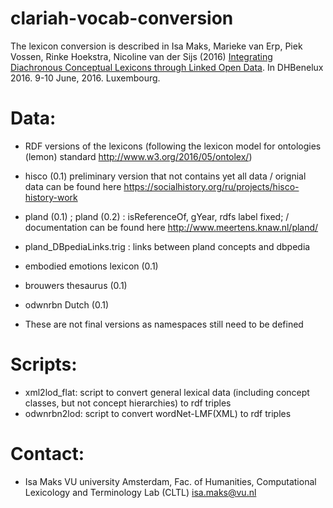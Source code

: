 # clariah-vocab-conversion


The lexicon conversion is described in Isa Maks, Marieke van Erp, Piek Vossen, Rinke Hoekstra, Nicoline van der Sijs (2016) [Integrating Diachronous Conceptual Lexicons through Linked Open Data](http://2016.dhbenelux.org/wp-content/uploads/sites/4/2016/05/79_Maks-etal_FinalAbstract_DHBenelux2016_demo.pdf). In DHBenelux 2016. 9-10 June, 2016. Luxembourg. 

# Data: 
* RDF versions of the lexicons (following the lexicon model for ontologies (lemon) standard http://www.w3.org/2016/05/ontolex/)
* hisco (0.1) preliminary version that not contains yet all data / orignial data can be found here https://socialhistory.org/ru/projects/hisco-history-work
* pland (0.1) ; pland (0.2) : isReferenceOf, gYear, rdfs label fixed; / documentation can be found here http://www.meertens.knaw.nl/pland/
* pland_DBpediaLinks.trig : links between pland concepts and dbpedia
* embodied emotions lexicon (0.1)
* brouwers thesaurus (0.1) 
* odwnrbn Dutch (0.1)

* These are not final versions as namespaces still need to be defined


# Scripts:
* xml2lod_flat: script to convert general lexical data (including concept classes, but not concept hierarchies) to rdf triples
* odwnrbn2lod: script to convert wordNet-LMF(XML) to rdf triples

# Contact:
* Isa Maks VU university Amsterdam, Fac. of Humanities, Computational Lexicology and Terminology Lab (CLTL)
  isa.maks@vu.nl


